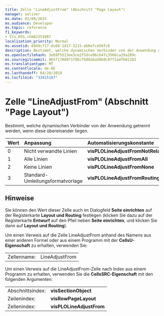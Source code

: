 ```yaml
---
title: Zelle "LineAdjustFrom" (Abschnitt "Page Layout")
manager: soliver
ms.date: 03/09/2015
ms.audience: Developer
ms.topic: reference
f1_keywords:
- Vis_DSS.chm82251887
localization_priority: Normal
ms.assetid: 6949c717-dc69-1d17-5215-eb6efce56fcb
description: Bestimmt, welche dynamischen Verbinder von der Anwendung getrennt werden, wenn diese übereinander liegen.
ms.openlocfilehash: 3eb9f5513ee3ce2f5dce96cb47c356bca29a289c
ms.sourcegitcommit: 8657170d071f9bcf680aba50b9c07f2a4fb82283
ms.translationtype: MT
ms.contentlocale: de-DE
ms.lasthandoff: 04/28/2019
ms.locfileid: "33415187"
---
```

# <a name="lineadjustfrom-cell-page-layout-section"></a>Zelle "LineAdjustFrom" (Abschnitt "Page Layout")

Bestimmt, welche dynamischen Verbinder von der Anwendung getrennt werden, wenn diese übereinander liegen.
  
|**Wert**|**Anpassung**|**Automatisierungskonstante**|
|:-----|:-----|:-----|
|0  <br/> |Nicht verwandte Linien  <br/> |**visPLOLineAdjustFromNotRelated** <br/> |
|1  <br/> |Alle Linien  <br/> |**visPLOLineAdjustFromAll** <br/> |
|2  <br/> |Keine Linien  <br/> |**visPLOLineAdjustFromNone** <br/> |
|3  <br/> |Standard-Umleitungsformatvorlage  <br/> |**visPLOLineAdjustFromRoutingDefault** <br/> |
   
## <a name="remarks"></a>Hinweise

Sie können den Wert dieser Zelle auch im Dialogfeld **Seite einrichten** auf der Registerkarte **Layout und Routing** festlegen (klicken Sie dazu auf der Registerkarte **Entwurf** auf den Pfeil neben **Seite einrichten**, und klicken Sie dann auf **Layout und Routing**).
  
Um einen Verweis auf die Zelle LineAdjustFrom anhand des Namens aus einer anderen Formel oder aus einem Programm mit der **CellsU-Eigenschaft** zu erhalten, verwenden Sie: 
  
|||
|:-----|:-----|
|Zellenname:  <br/> |LineAdjustFrom  <br/> |
   
Um einen Verweis auf die LineAdjustFrom-Zelle nach Index aus einem Programm zu erhalten, verwenden Sie die **CellsSRC-Eigenschaft** mit den folgenden Argumenten: 
  
|||
|:-----|:-----|
|Abschnittsindex:  <br/> |**visSectionObject** <br/> |
|Zeilenindex:  <br/> |**visRowPageLayout** <br/> |
|Zellenindex:  <br/> |**visPLOLineAdjustFrom** <br/> |
   

